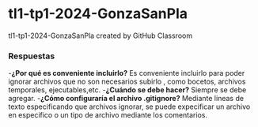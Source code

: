# tl1-tp1-2024-GonzaSanPla
tl1-tp1-2024-GonzaSanPla created by GitHub Classroom


### Respuestas 

-**¿Por qué es conveniente incluirlo?**
    Es conveniente incluirlo para poder ignorar archivos que no son necesarios subirlo , como bocetos, archivos temporales, ejecutables,etc.
-**¿Cuándo se debe hacer?**
    Siempre se debe agregar. 
-**¿Cómo configuraría el archivo .gitignore?**
    Mediante lineas de texto especificando que archivos ignorar, se puede expecificar un archivo en especifico o un tipo de archivo mediante los comentarios.

